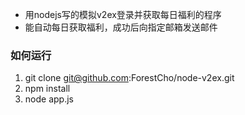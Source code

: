* 用nodejs写的模拟v2ex登录并获取每日福利的程序
* 能自动每日获取福利，成功后向指定邮箱发送邮件

### 如何运行
1. git clone git@github.com:ForestCho/node-v2ex.git
2. npm install
3. node app.js
